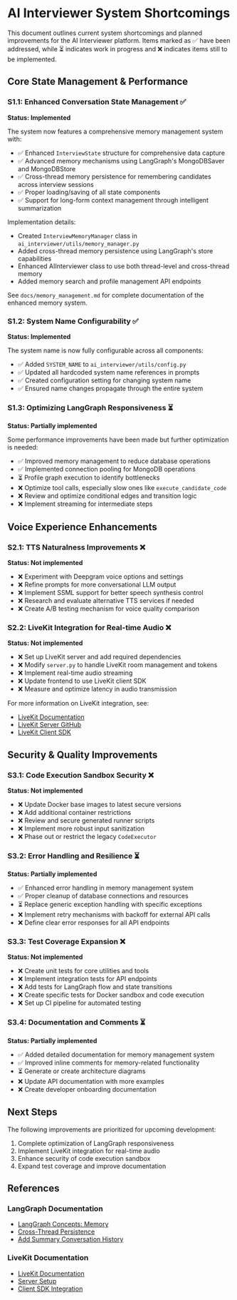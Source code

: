 # AI Interviewer System Shortcomings

This document outlines current system shortcomings and planned improvements for the AI Interviewer platform. Items marked as ✅ have been addressed, while ⏳ indicates work in progress and ❌ indicates items still to be implemented.

## Core State Management & Performance

### S1.1: Enhanced Conversation State Management ✅

**Status: Implemented**

The system now features a comprehensive memory management system with:

- ✅ Enhanced `InterviewState` structure for comprehensive data capture
- ✅ Advanced memory mechanisms using LangGraph's MongoDBSaver and MongoDBStore
- ✅ Cross-thread memory persistence for remembering candidates across interview sessions
- ✅ Proper loading/saving of all state components
- ✅ Support for long-form context management through intelligent summarization

Implementation details:
- Created `InterviewMemoryManager` class in `ai_interviewer/utils/memory_manager.py`
- Added cross-thread memory persistence using LangGraph's store capabilities
- Enhanced AIInterviewer class to use both thread-level and cross-thread memory
- Added memory search and profile management API endpoints

See `docs/memory_management.md` for complete documentation of the enhanced memory system.

### S1.2: System Name Configurability ✅

**Status: Implemented**

The system name is now fully configurable across all components:

- ✅ Added `SYSTEM_NAME` to `ai_interviewer/utils/config.py`
- ✅ Updated all hardcoded system name references in prompts
- ✅ Created configuration setting for changing system name
- ✅ Ensured name changes propagate through the entire system

### S1.3: Optimizing LangGraph Responsiveness ⏳

**Status: Partially implemented**

Some performance improvements have been made but further optimization is needed:

- ✅ Improved memory management to reduce database operations
- ✅ Implemented connection pooling for MongoDB operations 
- ⏳ Profile graph execution to identify bottlenecks
- ❌ Optimize tool calls, especially slow ones like `execute_candidate_code`
- ❌ Review and optimize conditional edges and transition logic
- ❌ Implement streaming for intermediate steps

## Voice Experience Enhancements

### S2.1: TTS Naturalness Improvements ❌

**Status: Not implemented**

- ❌ Experiment with Deepgram voice options and settings
- ❌ Refine prompts for more conversational LLM output
- ❌ Implement SSML support for better speech synthesis control
- ❌ Research and evaluate alternative TTS services if needed
- ❌ Create A/B testing mechanism for voice quality comparison

### S2.2: LiveKit Integration for Real-time Audio ❌

**Status: Not implemented**

- ❌ Set up LiveKit server and add required dependencies
- ❌ Modify `server.py` to handle LiveKit room management and tokens
- ❌ Implement real-time audio streaming
- ❌ Update frontend to use LiveKit client SDK
- ❌ Measure and optimize latency in audio transmission

For more information on LiveKit integration, see:
- [LiveKit Documentation](https://docs.livekit.io/)
- [LiveKit Server GitHub](https://github.com/livekit/livekit)
- [LiveKit Client SDK](https://github.com/livekit/client-sdk-js)

## Security & Quality Improvements

### S3.1: Code Execution Sandbox Security ❌

**Status: Not implemented**

- ❌ Update Docker base images to latest secure versions
- ❌ Add additional container restrictions
- ❌ Review and secure generated runner scripts
- ❌ Implement more robust input sanitization
- ❌ Phase out or restrict the legacy `CodeExecutor`

### S3.2: Error Handling and Resilience ⏳

**Status: Partially implemented**

- ✅ Enhanced error handling in memory management system
- ✅ Proper cleanup of database connections and resources
- ⏳ Replace generic exception handling with specific exceptions
- ❌ Implement retry mechanisms with backoff for external API calls
- ❌ Define clear error responses for all API endpoints

### S3.3: Test Coverage Expansion ❌

**Status: Not implemented**

- ❌ Create unit tests for core utilities and tools
- ❌ Implement integration tests for API endpoints
- ❌ Add tests for LangGraph flow and state transitions
- ❌ Create specific tests for Docker sandbox and code execution
- ❌ Set up CI pipeline for automated testing

### S3.4: Documentation and Comments ⏳

**Status: Partially implemented**

- ✅ Added detailed documentation for memory management system
- ✅ Improved inline comments for memory-related functionality
- ⏳ Generate or create architecture diagrams
- ❌ Update API documentation with more examples
- ❌ Create developer onboarding documentation

## Next Steps

The following improvements are prioritized for upcoming development:

1. Complete optimization of LangGraph responsiveness
2. Implement LiveKit integration for real-time audio
3. Enhance security of code execution sandbox
4. Expand test coverage and improve documentation

## References

### LangGraph Documentation

- [LangGraph Concepts: Memory](https://langchain-ai.github.io/langgraph/concepts/memory/)
- [Cross-Thread Persistence](https://langchain-ai.github.io/langgraph/how-tos/cross-thread-persistence/)
- [Add Summary Conversation History](https://langchain-ai.github.io/langgraph/how-tos/memory/add-summary-conversation-history/)

### LiveKit Documentation

- [LiveKit Documentation](https://docs.livekit.io/)
- [Server Setup](https://docs.livekit.io/server/installation/)
- [Client SDK Integration](https://docs.livekit.io/client-sdk/) 